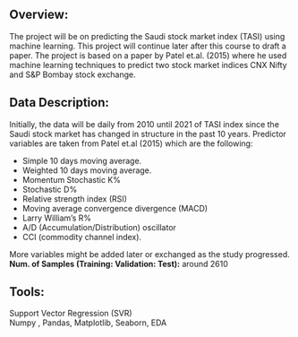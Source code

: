 ## Overview:
The project will be on predicting the Saudi stock market index (TASI) using machine learning. This project will continue later after this course to draft a paper. The project is based on a paper by Patel et.al. (2015) where he used machine learning techniques to predict two stock market indices CNX Nifty and S&P Bombay stock exchange.

## Data Description:
 Initially, the data will be daily from 2010 until 2021 of TASI index since the Saudi stock market has changed in structure in the past 10 years. Predictor variables are taken from Patel et.al (2015) which are the following:
*	Simple 10 days moving average.
*	Weighted 10 days moving average.
*	Momentum Stochastic K%
*	Stochastic D%
*	Relative strength index (RSI)
*	Moving average convergence divergence (MACD)
*	Larry William’s R%
*	A/D (Accumulation/Distribution) oscillator
*	CCI (commodity channel index).

More variables might be added later or exchanged as the study progressed. \
**Num. of Samples (Training: Validation: Test):** around 2610

## Tools:
Support Vector Regression (SVR)\
Numpy , Pandas, Matplotlib, Seaborn, EDA



